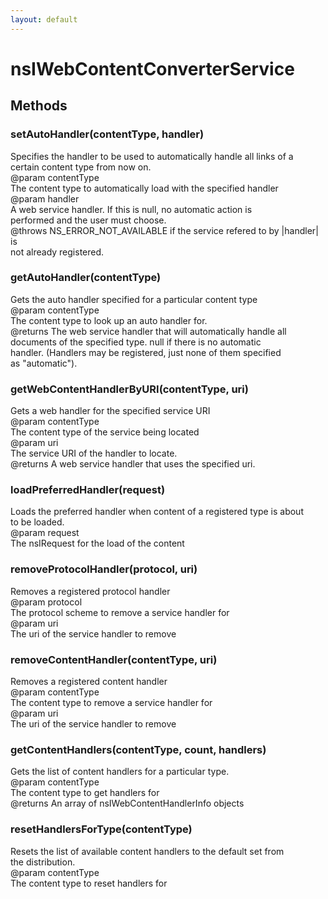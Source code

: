 ```yaml
---
layout: default
---
```


# nsIWebContentConverterService #

## Methods ##

### setAutoHandler(contentType, handler) ###
  
Specifies the handler to be used to automatically handle all links of a  
certain content type from now on.   
@param   contentType  
         The content type to automatically load with the specified handler  
@param   handler  
         A web service handler. If this is null, no automatic action is  
         performed and the user must choose.  
@throws  NS_ERROR_NOT_AVAILABLE if the service refered to by |handler| is   
         not already registered.  
  

### getAutoHandler(contentType) ###
  
Gets the auto handler specified for a particular content type  
@param   contentType  
         The content type to look up an auto handler for.  
@returns The web service handler that will automatically handle all   
         documents of the specified type. null if there is no automatic  
         handler. (Handlers may be registered, just none of them specified  
         as "automatic").  
  

### getWebContentHandlerByURI(contentType, uri) ###
  
Gets a web handler for the specified service URI  
@param   contentType  
         The content type of the service being located  
@param   uri  
         The service URI of the handler to locate.  
@returns A web service handler that uses the specified uri.  
  

### loadPreferredHandler(request) ###
  
Loads the preferred handler when content of a registered type is about  
to be loaded.  
@param   request  
         The nsIRequest for the load of the content  
  

### removeProtocolHandler(protocol, uri) ###
  
Removes a registered protocol handler  
@param   protocol  
         The protocol scheme to remove a service handler for  
@param   uri  
         The uri of the service handler to remove  
  

### removeContentHandler(contentType, uri) ###
  
Removes a registered content handler  
@param   contentType  
         The content type to remove a service handler for  
@param   uri  
         The uri of the service handler to remove  
  

### getContentHandlers(contentType, count, handlers) ###
  
Gets the list of content handlers for a particular type.  
@param   contentType  
         The content type to get handlers for  
@returns An array of nsIWebContentHandlerInfo objects  
  

### resetHandlersForType(contentType) ###
  
Resets the list of available content handlers to the default set from  
the distribution.  
@param   contentType  
         The content type to reset handlers for  
  
